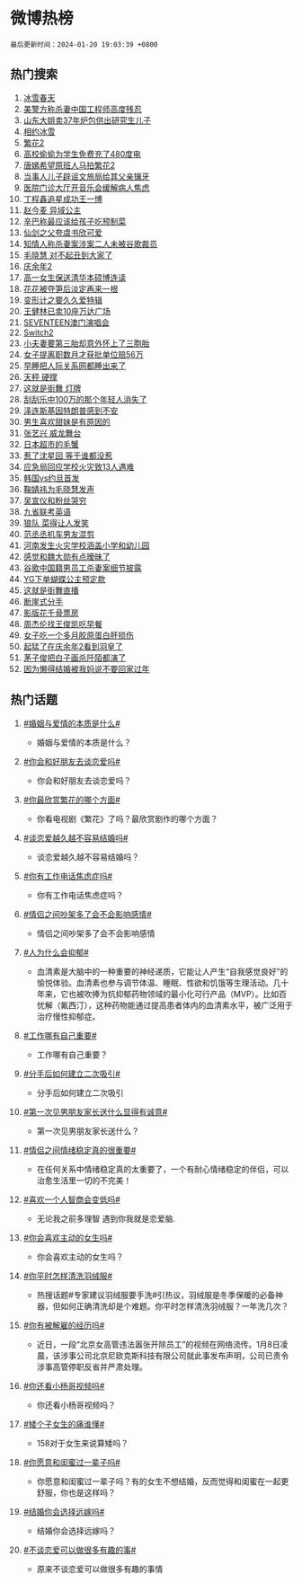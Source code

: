 # 微博热榜

`最后更新时间：2024-01-20 19:03:39 +0800`

## 热门搜索

1. [冰雪春天](https://m.weibo.cn/search?containerid=100103type%3D1%26t%3D10%26q%3D%23%E5%86%B0%E9%9B%AA%E6%98%A5%E5%A4%A9%23&stream_entry_id=51&isnewpage=1&extparam=seat%3D1%26pos%3D0%26dgr%3D0%26stream_entry_id%3D51%26q%3D%2523%25E5%2586%25B0%25E9%259B%25AA%25E6%2598%25A5%25E5%25A4%25A9%2523%26filter_type%3Drealtimehot%26cate%3D10103%26c_type%3D51%26display_time%3D1705748618%26pre_seqid%3D170574861807391565298)
1. [美警方称杀妻中国工程师高度残忍](https://m.weibo.cn/search?containerid=100103type%3D1%26t%3D10%26q%3D%23%E7%BE%8E%E8%AD%A6%E6%96%B9%E7%A7%B0%E6%9D%80%E5%A6%BB%E4%B8%AD%E5%9B%BD%E5%B7%A5%E7%A8%8B%E5%B8%88%E9%AB%98%E5%BA%A6%E6%AE%8B%E5%BF%8D%23&stream_entry_id=31&isnewpage=1&extparam=seat%3D1%26cate%3D5001%26realpos%3D1%26lcate%3D5001%26filter_type%3Drealtimehot%26band_rank%3D1%26q%3D%2523%25E7%25BE%258E%25E8%25AD%25A6%25E6%2596%25B9%25E7%25A7%25B0%25E6%259D%2580%25E5%25A6%25BB%25E4%25B8%25AD%25E5%259B%25BD%25E5%25B7%25A5%25E7%25A8%258B%25E5%25B8%2588%25E9%25AB%2598%25E5%25BA%25A6%25E6%25AE%258B%25E5%25BF%258D%2523%26flag%3D1%26dgr%3D0%26stream_entry_id%3D31%26c_type%3D31%26pos%3D0%26display_time%3D1705748618%26pre_seqid%3D170574861807391565298)
1. [山东大姐卖37年炉包供出研究生儿子](https://m.weibo.cn/search?containerid=100103type%3D1%26t%3D10%26q%3D%23%E5%B1%B1%E4%B8%9C%E5%A4%A7%E5%A7%90%E5%8D%9637%E5%B9%B4%E7%82%89%E5%8C%85%E4%BE%9B%E5%87%BA%E7%A0%94%E7%A9%B6%E7%94%9F%E5%84%BF%E5%AD%90%23&stream_entry_id=31&isnewpage=1&extparam=seat%3D1%26cate%3D5001%26realpos%3D2%26lcate%3D5001%26filter_type%3Drealtimehot%26band_rank%3D2%26q%3D%2523%25E5%25B1%25B1%25E4%25B8%259C%25E5%25A4%25A7%25E5%25A7%2590%25E5%258D%259637%25E5%25B9%25B4%25E7%2582%2589%25E5%258C%2585%25E4%25BE%259B%25E5%2587%25BA%25E7%25A0%2594%25E7%25A9%25B6%25E7%2594%259F%25E5%2584%25BF%25E5%25AD%2590%2523%26flag%3D32768%26dgr%3D0%26stream_entry_id%3D31%26c_type%3D31%26pos%3D1%26display_time%3D1705748618%26pre_seqid%3D170574861807391565298)
1. [相约冰雪](https://m.weibo.cn/search?containerid=100103type%3D1%26t%3D10%26q%3D%23%E7%9B%B8%E7%BA%A6%E5%86%B0%E9%9B%AA%23&stream_entry_id=31&isnewpage=1&extparam=seat%3D1%26cate%3D5001%26realpos%3D3%26lcate%3D5001%26filter_type%3Drealtimehot%26band_rank%3D3%26q%3D%2523%25E7%259B%25B8%25E7%25BA%25A6%25E5%2586%25B0%25E9%259B%25AA%2523%26flag%3D0%26dgr%3D0%26stream_entry_id%3D31%26c_type%3D31%26pos%3D2%26display_time%3D1705748618%26pre_seqid%3D170574861807391565298)
1. [繁花2](https://m.weibo.cn/search?containerid=100103type%3D1%26t%3D10%26q%3D%E7%B9%81%E8%8A%B12&stream_entry_id=31&isnewpage=1&extparam=seat%3D1%26cate%3D5001%26realpos%3D4%26lcate%3D5001%26filter_type%3Drealtimehot%26band_rank%3D4%26q%3D%25E7%25B9%2581%25E8%258A%25B12%26flag%3D1%26dgr%3D0%26stream_entry_id%3D31%26c_type%3D31%26pos%3D3%26display_time%3D1705748618%26pre_seqid%3D170574861807391565298)
1. [高校偷偷为学生免费充了480度电](https://m.weibo.cn/search?containerid=100103type%3D1%26t%3D10%26q%3D%23%E9%AB%98%E6%A0%A1%E5%81%B7%E5%81%B7%E4%B8%BA%E5%AD%A6%E7%94%9F%E5%85%8D%E8%B4%B9%E5%85%85%E4%BA%86480%E5%BA%A6%E7%94%B5%23&stream_entry_id=31&isnewpage=1&extparam=seat%3D1%26cate%3D5001%26realpos%3D5%26lcate%3D5001%26filter_type%3Drealtimehot%26band_rank%3D5%26q%3D%2523%25E9%25AB%2598%25E6%25A0%25A1%25E5%2581%25B7%25E5%2581%25B7%25E4%25B8%25BA%25E5%25AD%25A6%25E7%2594%259F%25E5%2585%258D%25E8%25B4%25B9%25E5%2585%2585%25E4%25BA%2586480%25E5%25BA%25A6%25E7%2594%25B5%2523%26flag%3D32768%26dgr%3D0%26stream_entry_id%3D31%26c_type%3D31%26pos%3D4%26display_time%3D1705748618%26pre_seqid%3D170574861807391565298)
1. [唐嫣希望原班人马拍繁花2](https://m.weibo.cn/search?containerid=100103type%3D1%26t%3D10%26q%3D%23%E5%94%90%E5%AB%A3%E5%B8%8C%E6%9C%9B%E5%8E%9F%E7%8F%AD%E4%BA%BA%E9%A9%AC%E6%8B%8D%E7%B9%81%E8%8A%B12%23&stream_entry_id=31&isnewpage=1&extparam=seat%3D1%26cate%3D5001%26realpos%3D6%26lcate%3D5001%26filter_type%3Drealtimehot%26band_rank%3D6%26q%3D%2523%25E5%2594%2590%25E5%25AB%25A3%25E5%25B8%258C%25E6%259C%259B%25E5%258E%259F%25E7%258F%25AD%25E4%25BA%25BA%25E9%25A9%25AC%25E6%258B%258D%25E7%25B9%2581%25E8%258A%25B12%2523%26flag%3D2%26dgr%3D0%26stream_entry_id%3D31%26c_type%3D31%26pos%3D5%26display_time%3D1705748618%26pre_seqid%3D170574861807391565298)
1. [当事人儿子辟谣文旅局给其父亲镶牙](https://m.weibo.cn/search?containerid=100103type%3D1%26t%3D10%26q%3D%23%E5%BD%93%E4%BA%8B%E4%BA%BA%E5%84%BF%E5%AD%90%E8%BE%9F%E8%B0%A3%E6%96%87%E6%97%85%E5%B1%80%E7%BB%99%E5%85%B6%E7%88%B6%E4%BA%B2%E9%95%B6%E7%89%99%23&stream_entry_id=31&isnewpage=1&extparam=seat%3D1%26cate%3D5001%26band_rank%3D7%26lcate%3D5001%26filter_type%3Drealtimehot%26is_ad_pos%3D1%26adid%3D219447%26q%3D%2523%25E5%25BD%2593%25E4%25BA%258B%25E4%25BA%25BA%25E5%2584%25BF%25E5%25AD%2590%25E8%25BE%259F%25E8%25B0%25A3%25E6%2596%2587%25E6%2597%2585%25E5%25B1%2580%25E7%25BB%2599%25E5%2585%25B6%25E7%2588%25B6%25E4%25BA%25B2%25E9%2595%25B6%25E7%2589%2599%2523%26dgr%3D0%26stream_entry_id%3D31%26c_type%3D31%26pos%3D6%26display_time%3D1705748618%26pre_seqid%3D170574861807391565298)
1. [医院门诊大厅开音乐会缓解病人焦虑](https://m.weibo.cn/search?containerid=100103type%3D1%26t%3D10%26q%3D%23%E5%8C%BB%E9%99%A2%E9%97%A8%E8%AF%8A%E5%A4%A7%E5%8E%85%E5%BC%80%E9%9F%B3%E4%B9%90%E4%BC%9A%E7%BC%93%E8%A7%A3%E7%97%85%E4%BA%BA%E7%84%A6%E8%99%91%23&stream_entry_id=31&isnewpage=1&extparam=seat%3D1%26cate%3D5001%26realpos%3D7%26lcate%3D5001%26filter_type%3Drealtimehot%26band_rank%3D7%26q%3D%2523%25E5%258C%25BB%25E9%2599%25A2%25E9%2597%25A8%25E8%25AF%258A%25E5%25A4%25A7%25E5%258E%2585%25E5%25BC%2580%25E9%259F%25B3%25E4%25B9%2590%25E4%25BC%259A%25E7%25BC%2593%25E8%25A7%25A3%25E7%2597%2585%25E4%25BA%25BA%25E7%2584%25A6%25E8%2599%2591%2523%26flag%3D32768%26dgr%3D0%26stream_entry_id%3D31%26c_type%3D31%26pos%3D7%26display_time%3D1705748618%26pre_seqid%3D170574861807391565298)
1. [丁程鑫追星成功王一博](https://m.weibo.cn/search?containerid=100103type%3D1%26t%3D10%26q%3D%23%E4%B8%81%E7%A8%8B%E9%91%AB%E8%BF%BD%E6%98%9F%E6%88%90%E5%8A%9F%E7%8E%8B%E4%B8%80%E5%8D%9A%23&stream_entry_id=31&isnewpage=1&extparam=seat%3D1%26cate%3D5001%26realpos%3D8%26lcate%3D5001%26filter_type%3Drealtimehot%26band_rank%3D8%26q%3D%2523%25E4%25B8%2581%25E7%25A8%258B%25E9%2591%25AB%25E8%25BF%25BD%25E6%2598%259F%25E6%2588%2590%25E5%258A%259F%25E7%258E%258B%25E4%25B8%2580%25E5%258D%259A%2523%26flag%3D1%26dgr%3D0%26stream_entry_id%3D31%26c_type%3D31%26pos%3D8%26display_time%3D1705748618%26pre_seqid%3D170574861807391565298)
1. [赵今麦 异域公主](https://m.weibo.cn/search?containerid=100103type%3D1%26t%3D10%26q%3D%E8%B5%B5%E4%BB%8A%E9%BA%A6+%E5%BC%82%E5%9F%9F%E5%85%AC%E4%B8%BB&stream_entry_id=31&isnewpage=1&extparam=seat%3D1%26cate%3D5001%26realpos%3D9%26lcate%3D5001%26filter_type%3Drealtimehot%26band_rank%3D9%26q%3D%25E8%25B5%25B5%25E4%25BB%258A%25E9%25BA%25A6%2520%25E5%25BC%2582%25E5%259F%259F%25E5%2585%25AC%25E4%25B8%25BB%26flag%3D1%26dgr%3D0%26stream_entry_id%3D31%26c_type%3D31%26pos%3D9%26display_time%3D1705748618%26pre_seqid%3D170574861807391565298)
1. [辛巴称最应该给孩子吃预制菜](https://m.weibo.cn/search?containerid=100103type%3D1%26t%3D10%26q%3D%23%E8%BE%9B%E5%B7%B4%E7%A7%B0%E6%9C%80%E5%BA%94%E8%AF%A5%E7%BB%99%E5%AD%A9%E5%AD%90%E5%90%83%E9%A2%84%E5%88%B6%E8%8F%9C%23&stream_entry_id=31&isnewpage=1&extparam=seat%3D1%26cate%3D5001%26realpos%3D10%26lcate%3D5001%26filter_type%3Drealtimehot%26band_rank%3D10%26q%3D%2523%25E8%25BE%259B%25E5%25B7%25B4%25E7%25A7%25B0%25E6%259C%2580%25E5%25BA%2594%25E8%25AF%25A5%25E7%25BB%2599%25E5%25AD%25A9%25E5%25AD%2590%25E5%2590%2583%25E9%25A2%2584%25E5%2588%25B6%25E8%258F%259C%2523%26flag%3D2%26dgr%3D0%26stream_entry_id%3D31%26c_type%3D31%26pos%3D10%26display_time%3D1705748618%26pre_seqid%3D170574861807391565298)
1. [仙剑之父夸虞书欣可爱](https://m.weibo.cn/search?containerid=100103type%3D1%26t%3D10%26q%3D%23%E4%BB%99%E5%89%91%E4%B9%8B%E7%88%B6%E5%A4%B8%E8%99%9E%E4%B9%A6%E6%AC%A3%E5%8F%AF%E7%88%B1%23&stream_entry_id=31&isnewpage=1&extparam=seat%3D1%26cate%3D5001%26realpos%3D11%26lcate%3D5001%26filter_type%3Drealtimehot%26band_rank%3D11%26q%3D%2523%25E4%25BB%2599%25E5%2589%2591%25E4%25B9%258B%25E7%2588%25B6%25E5%25A4%25B8%25E8%2599%259E%25E4%25B9%25A6%25E6%25AC%25A3%25E5%258F%25AF%25E7%2588%25B1%2523%26flag%3D1%26dgr%3D0%26stream_entry_id%3D31%26c_type%3D31%26pos%3D11%26display_time%3D1705748618%26pre_seqid%3D170574861807391565298)
1. [知情人称杀妻案涉案二人未被谷歌裁员](https://m.weibo.cn/search?containerid=100103type%3D1%26t%3D10%26q%3D%23%E7%9F%A5%E6%83%85%E4%BA%BA%E7%A7%B0%E6%9D%80%E5%A6%BB%E6%A1%88%E6%B6%89%E6%A1%88%E4%BA%8C%E4%BA%BA%E6%9C%AA%E8%A2%AB%E8%B0%B7%E6%AD%8C%E8%A3%81%E5%91%98%23&stream_entry_id=31&isnewpage=1&extparam=seat%3D1%26cate%3D5001%26realpos%3D12%26lcate%3D5001%26filter_type%3Drealtimehot%26band_rank%3D12%26q%3D%2523%25E7%259F%25A5%25E6%2583%2585%25E4%25BA%25BA%25E7%25A7%25B0%25E6%259D%2580%25E5%25A6%25BB%25E6%25A1%2588%25E6%25B6%2589%25E6%25A1%2588%25E4%25BA%258C%25E4%25BA%25BA%25E6%259C%25AA%25E8%25A2%25AB%25E8%25B0%25B7%25E6%25AD%258C%25E8%25A3%2581%25E5%2591%2598%2523%26flag%3D0%26dgr%3D0%26stream_entry_id%3D31%26c_type%3D31%26pos%3D12%26display_time%3D1705748618%26pre_seqid%3D170574861807391565298)
1. [毛晓慧 对不起丑到大家了](https://m.weibo.cn/search?containerid=100103type%3D1%26t%3D10%26q%3D%E6%AF%9B%E6%99%93%E6%85%A7+%E5%AF%B9%E4%B8%8D%E8%B5%B7%E4%B8%91%E5%88%B0%E5%A4%A7%E5%AE%B6%E4%BA%86&stream_entry_id=31&isnewpage=1&extparam=seat%3D1%26cate%3D5001%26realpos%3D13%26lcate%3D5001%26filter_type%3Drealtimehot%26band_rank%3D13%26q%3D%25E6%25AF%259B%25E6%2599%2593%25E6%2585%25A7%2520%25E5%25AF%25B9%25E4%25B8%258D%25E8%25B5%25B7%25E4%25B8%2591%25E5%2588%25B0%25E5%25A4%25A7%25E5%25AE%25B6%25E4%25BA%2586%26flag%3D2%26dgr%3D0%26stream_entry_id%3D31%26c_type%3D31%26pos%3D13%26display_time%3D1705748618%26pre_seqid%3D170574861807391565298)
1. [庆余年2](https://m.weibo.cn/search?containerid=100103type%3D1%26t%3D10%26q%3D%E5%BA%86%E4%BD%99%E5%B9%B42&stream_entry_id=31&isnewpage=1&extparam=seat%3D1%26cate%3D5001%26realpos%3D14%26lcate%3D5001%26filter_type%3Drealtimehot%26band_rank%3D14%26q%3D%25E5%25BA%2586%25E4%25BD%2599%25E5%25B9%25B42%26flag%3D2%26dgr%3D0%26stream_entry_id%3D31%26c_type%3D31%26pos%3D14%26display_time%3D1705748618%26pre_seqid%3D170574861807391565298)
1. [高一女生保送清华本硕博连读](https://m.weibo.cn/search?containerid=100103type%3D1%26t%3D10%26q%3D%23%E9%AB%98%E4%B8%80%E5%A5%B3%E7%94%9F%E4%BF%9D%E9%80%81%E6%B8%85%E5%8D%8E%E6%9C%AC%E7%A1%95%E5%8D%9A%E8%BF%9E%E8%AF%BB%23&stream_entry_id=31&isnewpage=1&extparam=seat%3D1%26cate%3D5001%26realpos%3D15%26lcate%3D5001%26filter_type%3Drealtimehot%26band_rank%3D15%26q%3D%2523%25E9%25AB%2598%25E4%25B8%2580%25E5%25A5%25B3%25E7%2594%259F%25E4%25BF%259D%25E9%2580%2581%25E6%25B8%2585%25E5%258D%258E%25E6%259C%25AC%25E7%25A1%2595%25E5%258D%259A%25E8%25BF%259E%25E8%25AF%25BB%2523%26flag%3D0%26dgr%3D0%26stream_entry_id%3D31%26c_type%3D31%26pos%3D15%26display_time%3D1705748618%26pre_seqid%3D170574861807391565298)
1. [花花被夺笋后淡定再来一根](https://m.weibo.cn/search?containerid=100103type%3D1%26t%3D10%26q%3D%23%E8%8A%B1%E8%8A%B1%E8%A2%AB%E5%A4%BA%E7%AC%8B%E5%90%8E%E6%B7%A1%E5%AE%9A%E5%86%8D%E6%9D%A5%E4%B8%80%E6%A0%B9%23&stream_entry_id=31&isnewpage=1&extparam=seat%3D1%26cate%3D5001%26realpos%3D16%26lcate%3D5001%26filter_type%3Drealtimehot%26band_rank%3D16%26q%3D%2523%25E8%258A%25B1%25E8%258A%25B1%25E8%25A2%25AB%25E5%25A4%25BA%25E7%25AC%258B%25E5%2590%258E%25E6%25B7%25A1%25E5%25AE%259A%25E5%2586%258D%25E6%259D%25A5%25E4%25B8%2580%25E6%25A0%25B9%2523%26flag%3D1%26dgr%3D0%26stream_entry_id%3D31%26c_type%3D31%26pos%3D16%26display_time%3D1705748618%26pre_seqid%3D170574861807391565298)
1. [变形计之要久久爱特辑](https://m.weibo.cn/search?containerid=100103type%3D1%26t%3D10%26q%3D%E5%8F%98%E5%BD%A2%E8%AE%A1%E4%B9%8B%E8%A6%81%E4%B9%85%E4%B9%85%E7%88%B1%E7%89%B9%E8%BE%91&stream_entry_id=31&isnewpage=1&extparam=seat%3D1%26cate%3D5001%26realpos%3D17%26lcate%3D5001%26filter_type%3Drealtimehot%26band_rank%3D17%26q%3D%25E5%258F%2598%25E5%25BD%25A2%25E8%25AE%25A1%25E4%25B9%258B%25E8%25A6%2581%25E4%25B9%2585%25E4%25B9%2585%25E7%2588%25B1%25E7%2589%25B9%25E8%25BE%2591%26flag%3D1%26dgr%3D0%26stream_entry_id%3D31%26c_type%3D31%26pos%3D17%26display_time%3D1705748618%26pre_seqid%3D170574861807391565298)
1. [王健林已卖10座万达广场](https://m.weibo.cn/search?containerid=100103type%3D1%26t%3D10%26q%3D%23%E7%8E%8B%E5%81%A5%E6%9E%97%E5%B7%B2%E5%8D%9610%E5%BA%A7%E4%B8%87%E8%BE%BE%E5%B9%BF%E5%9C%BA%23&stream_entry_id=31&isnewpage=1&extparam=seat%3D1%26cate%3D5001%26realpos%3D18%26lcate%3D5001%26filter_type%3Drealtimehot%26band_rank%3D18%26q%3D%2523%25E7%258E%258B%25E5%2581%25A5%25E6%259E%2597%25E5%25B7%25B2%25E5%258D%259610%25E5%25BA%25A7%25E4%25B8%2587%25E8%25BE%25BE%25E5%25B9%25BF%25E5%259C%25BA%2523%26flag%3D2%26dgr%3D0%26stream_entry_id%3D31%26c_type%3D31%26pos%3D18%26display_time%3D1705748618%26pre_seqid%3D170574861807391565298)
1. [SEVENTEEN澳门演唱会](https://m.weibo.cn/search?containerid=100103type%3D1%26t%3D10%26q%3D%23SEVENTEEN%E6%BE%B3%E9%97%A8%E6%BC%94%E5%94%B1%E4%BC%9A%23&stream_entry_id=31&isnewpage=1&extparam=seat%3D1%26cate%3D5001%26realpos%3D19%26lcate%3D5001%26filter_type%3Drealtimehot%26band_rank%3D19%26q%3D%2523SEVENTEEN%25E6%25BE%25B3%25E9%2597%25A8%25E6%25BC%2594%25E5%2594%25B1%25E4%25BC%259A%2523%26flag%3D1%26dgr%3D0%26stream_entry_id%3D31%26c_type%3D31%26pos%3D19%26display_time%3D1705748618%26pre_seqid%3D170574861807391565298)
1. [Switch2](https://m.weibo.cn/search?containerid=100103type%3D1%26t%3D10%26q%3DSwitch2&stream_entry_id=31&isnewpage=1&extparam=seat%3D1%26cate%3D5001%26realpos%3D20%26lcate%3D5001%26filter_type%3Drealtimehot%26band_rank%3D20%26q%3DSwitch2%26flag%3D0%26dgr%3D0%26stream_entry_id%3D31%26c_type%3D31%26pos%3D20%26display_time%3D1705748618%26pre_seqid%3D170574861807391565298)
1. [小夫妻要第三胎却意外怀上了三胞胎](https://m.weibo.cn/search?containerid=100103type%3D1%26t%3D10%26q%3D%23%E5%B0%8F%E5%A4%AB%E5%A6%BB%E8%A6%81%E7%AC%AC%E4%B8%89%E8%83%8E%E5%8D%B4%E6%84%8F%E5%A4%96%E6%80%80%E4%B8%8A%E4%BA%86%E4%B8%89%E8%83%9E%E8%83%8E%23&stream_entry_id=31&isnewpage=1&extparam=seat%3D1%26cate%3D5001%26realpos%3D21%26lcate%3D5001%26filter_type%3Drealtimehot%26band_rank%3D21%26q%3D%2523%25E5%25B0%258F%25E5%25A4%25AB%25E5%25A6%25BB%25E8%25A6%2581%25E7%25AC%25AC%25E4%25B8%2589%25E8%2583%258E%25E5%258D%25B4%25E6%2584%258F%25E5%25A4%2596%25E6%2580%2580%25E4%25B8%258A%25E4%25BA%2586%25E4%25B8%2589%25E8%2583%259E%25E8%2583%258E%2523%26flag%3D0%26dgr%3D0%26stream_entry_id%3D31%26c_type%3D31%26pos%3D21%26display_time%3D1705748618%26pre_seqid%3D170574861807391565298)
1. [女子提离职数月才获批单位赔56万](https://m.weibo.cn/search?containerid=100103type%3D1%26t%3D10%26q%3D%23%E5%A5%B3%E5%AD%90%E6%8F%90%E7%A6%BB%E8%81%8C%E6%95%B0%E6%9C%88%E6%89%8D%E8%8E%B7%E6%89%B9%E5%8D%95%E4%BD%8D%E8%B5%9456%E4%B8%87%23&stream_entry_id=31&isnewpage=1&extparam=seat%3D1%26cate%3D5001%26realpos%3D22%26lcate%3D5001%26filter_type%3Drealtimehot%26band_rank%3D22%26q%3D%2523%25E5%25A5%25B3%25E5%25AD%2590%25E6%258F%2590%25E7%25A6%25BB%25E8%2581%258C%25E6%2595%25B0%25E6%259C%2588%25E6%2589%258D%25E8%258E%25B7%25E6%2589%25B9%25E5%258D%2595%25E4%25BD%258D%25E8%25B5%259456%25E4%25B8%2587%2523%26flag%3D1%26dgr%3D0%26stream_entry_id%3D31%26c_type%3D31%26pos%3D22%26display_time%3D1705748618%26pre_seqid%3D170574861807391565298)
1. [早睡把人际关系网都睡出来了](https://m.weibo.cn/search?containerid=100103type%3D1%26t%3D10%26q%3D%23%E6%97%A9%E7%9D%A1%E6%8A%8A%E4%BA%BA%E9%99%85%E5%85%B3%E7%B3%BB%E7%BD%91%E9%83%BD%E7%9D%A1%E5%87%BA%E6%9D%A5%E4%BA%86%23&stream_entry_id=31&isnewpage=1&extparam=seat%3D1%26cate%3D5001%26realpos%3D23%26lcate%3D5001%26filter_type%3Drealtimehot%26band_rank%3D23%26q%3D%2523%25E6%2597%25A9%25E7%259D%25A1%25E6%258A%258A%25E4%25BA%25BA%25E9%2599%2585%25E5%2585%25B3%25E7%25B3%25BB%25E7%25BD%2591%25E9%2583%25BD%25E7%259D%25A1%25E5%2587%25BA%25E6%259D%25A5%25E4%25BA%2586%2523%26flag%3D0%26dgr%3D0%26stream_entry_id%3D31%26c_type%3D31%26pos%3D23%26display_time%3D1705748618%26pre_seqid%3D170574861807391565298)
1. [天秤 硬撑](https://m.weibo.cn/search?containerid=100103type%3D1%26t%3D10%26q%3D%E5%A4%A9%E7%A7%A4+%E7%A1%AC%E6%92%91&stream_entry_id=31&isnewpage=1&extparam=seat%3D1%26cate%3D5001%26realpos%3D24%26lcate%3D5001%26filter_type%3Drealtimehot%26band_rank%3D24%26q%3D%25E5%25A4%25A9%25E7%25A7%25A4%2520%25E7%25A1%25AC%25E6%2592%2591%26flag%3D0%26dgr%3D0%26stream_entry_id%3D31%26c_type%3D31%26pos%3D24%26display_time%3D1705748618%26pre_seqid%3D170574861807391565298)
1. [这就是街舞 灯牌](https://m.weibo.cn/search?containerid=100103type%3D1%26t%3D10%26q%3D%E8%BF%99%E5%B0%B1%E6%98%AF%E8%A1%97%E8%88%9E+%E7%81%AF%E7%89%8C&stream_entry_id=31&isnewpage=1&extparam=seat%3D1%26cate%3D5001%26realpos%3D25%26lcate%3D5001%26filter_type%3Drealtimehot%26band_rank%3D25%26q%3D%25E8%25BF%2599%25E5%25B0%25B1%25E6%2598%25AF%25E8%25A1%2597%25E8%2588%259E%2520%25E7%2581%25AF%25E7%2589%258C%26flag%3D1%26dgr%3D0%26stream_entry_id%3D31%26c_type%3D31%26pos%3D25%26display_time%3D1705748618%26pre_seqid%3D170574861807391565298)
1. [刮刮乐中100万的那个年轻人消失了](https://m.weibo.cn/search?containerid=100103type%3D1%26t%3D10%26q%3D%23%E5%88%AE%E5%88%AE%E4%B9%90%E4%B8%AD100%E4%B8%87%E7%9A%84%E9%82%A3%E4%B8%AA%E5%B9%B4%E8%BD%BB%E4%BA%BA%E6%B6%88%E5%A4%B1%E4%BA%86%23&stream_entry_id=31&isnewpage=1&extparam=seat%3D1%26cate%3D5001%26realpos%3D26%26lcate%3D5001%26filter_type%3Drealtimehot%26band_rank%3D26%26q%3D%2523%25E5%2588%25AE%25E5%2588%25AE%25E4%25B9%2590%25E4%25B8%25AD100%25E4%25B8%2587%25E7%259A%2584%25E9%2582%25A3%25E4%25B8%25AA%25E5%25B9%25B4%25E8%25BD%25BB%25E4%25BA%25BA%25E6%25B6%2588%25E5%25A4%25B1%25E4%25BA%2586%2523%26flag%3D0%26dgr%3D0%26stream_entry_id%3D31%26c_type%3D31%26pos%3D26%26display_time%3D1705748618%26pre_seqid%3D170574861807391565298)
1. [泽连斯基因特朗普感到不安](https://m.weibo.cn/search?containerid=100103type%3D1%26t%3D10%26q%3D%23%E6%B3%BD%E8%BF%9E%E6%96%AF%E5%9F%BA%E5%9B%A0%E7%89%B9%E6%9C%97%E6%99%AE%E6%84%9F%E5%88%B0%E4%B8%8D%E5%AE%89%23&stream_entry_id=31&isnewpage=1&extparam=seat%3D1%26cate%3D5001%26realpos%3D27%26lcate%3D5001%26filter_type%3Drealtimehot%26band_rank%3D27%26q%3D%2523%25E6%25B3%25BD%25E8%25BF%259E%25E6%2596%25AF%25E5%259F%25BA%25E5%259B%25A0%25E7%2589%25B9%25E6%259C%2597%25E6%2599%25AE%25E6%2584%259F%25E5%2588%25B0%25E4%25B8%258D%25E5%25AE%2589%2523%26flag%3D1%26dgr%3D0%26stream_entry_id%3D31%26c_type%3D31%26pos%3D27%26display_time%3D1705748618%26pre_seqid%3D170574861807391565298)
1. [男生喜欢甜妹是有原因的](https://m.weibo.cn/search?containerid=100103type%3D1%26t%3D10%26q%3D%23%E7%94%B7%E7%94%9F%E5%96%9C%E6%AC%A2%E7%94%9C%E5%A6%B9%E6%98%AF%E6%9C%89%E5%8E%9F%E5%9B%A0%E7%9A%84%23&stream_entry_id=31&isnewpage=1&extparam=seat%3D1%26cate%3D5001%26realpos%3D28%26lcate%3D5001%26filter_type%3Drealtimehot%26band_rank%3D28%26q%3D%2523%25E7%2594%25B7%25E7%2594%259F%25E5%2596%259C%25E6%25AC%25A2%25E7%2594%259C%25E5%25A6%25B9%25E6%2598%25AF%25E6%259C%2589%25E5%258E%259F%25E5%259B%25A0%25E7%259A%2584%2523%26flag%3D0%26dgr%3D0%26stream_entry_id%3D31%26c_type%3D31%26pos%3D28%26display_time%3D1705748618%26pre_seqid%3D170574861807391565298)
1. [张艺兴 威龙舞台](https://m.weibo.cn/search?containerid=100103type%3D1%26t%3D10%26q%3D%E5%BC%A0%E8%89%BA%E5%85%B4+%E5%A8%81%E9%BE%99%E8%88%9E%E5%8F%B0&stream_entry_id=31&isnewpage=1&extparam=seat%3D1%26cate%3D5001%26realpos%3D29%26lcate%3D5001%26filter_type%3Drealtimehot%26band_rank%3D29%26q%3D%25E5%25BC%25A0%25E8%2589%25BA%25E5%2585%25B4%2520%25E5%25A8%2581%25E9%25BE%2599%25E8%2588%259E%25E5%258F%25B0%26flag%3D1%26dgr%3D0%26stream_entry_id%3D31%26c_type%3D31%26pos%3D29%26display_time%3D1705748618%26pre_seqid%3D170574861807391565298)
1. [日本超市的毛蟹](https://m.weibo.cn/search?containerid=100103type%3D1%26t%3D10%26q%3D%E6%97%A5%E6%9C%AC%E8%B6%85%E5%B8%82%E7%9A%84%E6%AF%9B%E8%9F%B9&stream_entry_id=31&isnewpage=1&extparam=seat%3D1%26cate%3D5001%26realpos%3D30%26lcate%3D5001%26filter_type%3Drealtimehot%26band_rank%3D30%26q%3D%25E6%2597%25A5%25E6%259C%25AC%25E8%25B6%2585%25E5%25B8%2582%25E7%259A%2584%25E6%25AF%259B%25E8%259F%25B9%26flag%3D1%26dgr%3D0%26stream_entry_id%3D31%26c_type%3D31%26pos%3D30%26display_time%3D1705748618%26pre_seqid%3D170574861807391565298)
1. [惹了沈星回 等于谁都没惹](https://m.weibo.cn/search?containerid=100103type%3D1%26t%3D10%26q%3D%E6%83%B9%E4%BA%86%E6%B2%88%E6%98%9F%E5%9B%9E+%E7%AD%89%E4%BA%8E%E8%B0%81%E9%83%BD%E6%B2%A1%E6%83%B9&stream_entry_id=31&isnewpage=1&extparam=seat%3D1%26cate%3D5001%26realpos%3D31%26lcate%3D5001%26filter_type%3Drealtimehot%26band_rank%3D31%26q%3D%25E6%2583%25B9%25E4%25BA%2586%25E6%25B2%2588%25E6%2598%259F%25E5%259B%259E%2520%25E7%25AD%2589%25E4%25BA%258E%25E8%25B0%2581%25E9%2583%25BD%25E6%25B2%25A1%25E6%2583%25B9%26flag%3D0%26dgr%3D0%26stream_entry_id%3D31%26c_type%3D31%26pos%3D31%26display_time%3D1705748618%26pre_seqid%3D170574861807391565298)
1. [应急局回应学校火灾致13人遇难](https://m.weibo.cn/search?containerid=100103type%3D1%26t%3D10%26q%3D%23%E5%BA%94%E6%80%A5%E5%B1%80%E5%9B%9E%E5%BA%94%E5%AD%A6%E6%A0%A1%E7%81%AB%E7%81%BE%E8%87%B413%E4%BA%BA%E9%81%87%E9%9A%BE%23&stream_entry_id=31&isnewpage=1&extparam=seat%3D1%26cate%3D5001%26realpos%3D32%26lcate%3D5001%26filter_type%3Drealtimehot%26band_rank%3D32%26q%3D%2523%25E5%25BA%2594%25E6%2580%25A5%25E5%25B1%2580%25E5%259B%259E%25E5%25BA%2594%25E5%25AD%25A6%25E6%25A0%25A1%25E7%2581%25AB%25E7%2581%25BE%25E8%2587%25B413%25E4%25BA%25BA%25E9%2581%2587%25E9%259A%25BE%2523%26flag%3D1%26dgr%3D0%26stream_entry_id%3D31%26c_type%3D31%26pos%3D32%26display_time%3D1705748618%26pre_seqid%3D170574861807391565298)
1. [韩国vs约旦首发](https://m.weibo.cn/search?containerid=100103type%3D1%26t%3D10%26q%3D%E9%9F%A9%E5%9B%BDvs%E7%BA%A6%E6%97%A6%E9%A6%96%E5%8F%91&stream_entry_id=31&isnewpage=1&extparam=seat%3D1%26cate%3D5001%26realpos%3D33%26lcate%3D5001%26filter_type%3Drealtimehot%26band_rank%3D33%26q%3D%25E9%259F%25A9%25E5%259B%25BDvs%25E7%25BA%25A6%25E6%2597%25A6%25E9%25A6%2596%25E5%258F%2591%26flag%3D1%26dgr%3D0%26stream_entry_id%3D31%26c_type%3D31%26pos%3D33%26display_time%3D1705748618%26pre_seqid%3D170574861807391565298)
1. [鞠婧祎为毛晓慧发声](https://m.weibo.cn/search?containerid=100103type%3D1%26t%3D10%26q%3D%23%E9%9E%A0%E5%A9%A7%E7%A5%8E%E4%B8%BA%E6%AF%9B%E6%99%93%E6%85%A7%E5%8F%91%E5%A3%B0%23&stream_entry_id=31&isnewpage=1&extparam=seat%3D1%26cate%3D5001%26realpos%3D34%26lcate%3D5001%26filter_type%3Drealtimehot%26band_rank%3D34%26q%3D%2523%25E9%259E%25A0%25E5%25A9%25A7%25E7%25A5%258E%25E4%25B8%25BA%25E6%25AF%259B%25E6%2599%2593%25E6%2585%25A7%25E5%258F%2591%25E5%25A3%25B0%2523%26flag%3D0%26dgr%3D0%26stream_entry_id%3D31%26c_type%3D31%26pos%3D34%26display_time%3D1705748618%26pre_seqid%3D170574861807391565298)
1. [吴宣仪和粉丝哭穷](https://m.weibo.cn/search?containerid=100103type%3D1%26t%3D10%26q%3D%23%E5%90%B4%E5%AE%A3%E4%BB%AA%E5%92%8C%E7%B2%89%E4%B8%9D%E5%93%AD%E7%A9%B7%23&stream_entry_id=31&isnewpage=1&extparam=seat%3D1%26cate%3D5001%26realpos%3D35%26lcate%3D5001%26filter_type%3Drealtimehot%26band_rank%3D35%26q%3D%2523%25E5%2590%25B4%25E5%25AE%25A3%25E4%25BB%25AA%25E5%2592%258C%25E7%25B2%2589%25E4%25B8%259D%25E5%2593%25AD%25E7%25A9%25B7%2523%26flag%3D0%26dgr%3D0%26stream_entry_id%3D31%26c_type%3D31%26pos%3D35%26display_time%3D1705748618%26pre_seqid%3D170574861807391565298)
1. [九省联考英语](https://m.weibo.cn/search?containerid=100103type%3D1%26t%3D10%26q%3D%23%E4%B9%9D%E7%9C%81%E8%81%94%E8%80%83%E8%8B%B1%E8%AF%AD%23&stream_entry_id=31&isnewpage=1&extparam=seat%3D1%26cate%3D5001%26realpos%3D36%26lcate%3D5001%26filter_type%3Drealtimehot%26band_rank%3D36%26q%3D%2523%25E4%25B9%259D%25E7%259C%2581%25E8%2581%2594%25E8%2580%2583%25E8%258B%25B1%25E8%25AF%25AD%2523%26flag%3D1%26dgr%3D0%26stream_entry_id%3D31%26c_type%3D31%26pos%3D36%26display_time%3D1705748618%26pre_seqid%3D170574861807391565298)
1. [狼队 菜得让人发笑](https://m.weibo.cn/search?containerid=100103type%3D1%26t%3D10%26q%3D%E7%8B%BC%E9%98%9F+%E8%8F%9C%E5%BE%97%E8%AE%A9%E4%BA%BA%E5%8F%91%E7%AC%91&stream_entry_id=31&isnewpage=1&extparam=seat%3D1%26cate%3D5001%26realpos%3D37%26lcate%3D5001%26filter_type%3Drealtimehot%26band_rank%3D37%26q%3D%25E7%258B%25BC%25E9%2598%259F%2520%25E8%258F%259C%25E5%25BE%2597%25E8%25AE%25A9%25E4%25BA%25BA%25E5%258F%2591%25E7%25AC%2591%26flag%3D0%26dgr%3D0%26stream_entry_id%3D31%26c_type%3D31%26pos%3D37%26display_time%3D1705748618%26pre_seqid%3D170574861807391565298)
1. [范丞丞机车男友混剪](https://m.weibo.cn/search?containerid=100103type%3D1%26t%3D10%26q%3D%E8%8C%83%E4%B8%9E%E4%B8%9E%E6%9C%BA%E8%BD%A6%E7%94%B7%E5%8F%8B%E6%B7%B7%E5%89%AA&stream_entry_id=31&isnewpage=1&extparam=seat%3D1%26cate%3D5001%26realpos%3D38%26lcate%3D5001%26filter_type%3Drealtimehot%26band_rank%3D38%26q%3D%25E8%258C%2583%25E4%25B8%259E%25E4%25B8%259E%25E6%259C%25BA%25E8%25BD%25A6%25E7%2594%25B7%25E5%258F%258B%25E6%25B7%25B7%25E5%2589%25AA%26flag%3D1%26dgr%3D0%26stream_entry_id%3D31%26c_type%3D31%26pos%3D38%26display_time%3D1705748618%26pre_seqid%3D170574861807391565298)
1. [河南发生火灾学校涵盖小学和幼儿园](https://m.weibo.cn/search?containerid=100103type%3D1%26t%3D10%26q%3D%23%E6%B2%B3%E5%8D%97%E5%8F%91%E7%94%9F%E7%81%AB%E7%81%BE%E5%AD%A6%E6%A0%A1%E6%B6%B5%E7%9B%96%E5%B0%8F%E5%AD%A6%E5%92%8C%E5%B9%BC%E5%84%BF%E5%9B%AD%23&stream_entry_id=31&isnewpage=1&extparam=seat%3D1%26cate%3D5001%26realpos%3D39%26lcate%3D5001%26filter_type%3Drealtimehot%26band_rank%3D39%26q%3D%2523%25E6%25B2%25B3%25E5%258D%2597%25E5%258F%2591%25E7%2594%259F%25E7%2581%25AB%25E7%2581%25BE%25E5%25AD%25A6%25E6%25A0%25A1%25E6%25B6%25B5%25E7%259B%2596%25E5%25B0%258F%25E5%25AD%25A6%25E5%2592%258C%25E5%25B9%25BC%25E5%2584%25BF%25E5%259B%25AD%2523%26flag%3D1%26dgr%3D0%26stream_entry_id%3D31%26c_type%3D31%26pos%3D39%26display_time%3D1705748618%26pre_seqid%3D170574861807391565298)
1. [感觉和魏大勋有点暧昧了](https://m.weibo.cn/search?containerid=100103type%3D1%26t%3D10%26q%3D%23%E6%84%9F%E8%A7%89%E5%92%8C%E9%AD%8F%E5%A4%A7%E5%8B%8B%E6%9C%89%E7%82%B9%E6%9A%A7%E6%98%A7%E4%BA%86%23&stream_entry_id=31&isnewpage=1&extparam=seat%3D1%26cate%3D5001%26realpos%3D40%26lcate%3D5001%26filter_type%3Drealtimehot%26band_rank%3D40%26q%3D%2523%25E6%2584%259F%25E8%25A7%2589%25E5%2592%258C%25E9%25AD%258F%25E5%25A4%25A7%25E5%258B%258B%25E6%259C%2589%25E7%2582%25B9%25E6%259A%25A7%25E6%2598%25A7%25E4%25BA%2586%2523%26flag%3D0%26dgr%3D0%26stream_entry_id%3D31%26c_type%3D31%26pos%3D40%26display_time%3D1705748618%26pre_seqid%3D170574861807391565298)
1. [谷歌中国籍男员工杀妻案细节披露](https://m.weibo.cn/search?containerid=100103type%3D1%26t%3D10%26q%3D%23%E8%B0%B7%E6%AD%8C%E4%B8%AD%E5%9B%BD%E7%B1%8D%E7%94%B7%E5%91%98%E5%B7%A5%E6%9D%80%E5%A6%BB%E6%A1%88%E7%BB%86%E8%8A%82%E6%8A%AB%E9%9C%B2%23&stream_entry_id=31&isnewpage=1&extparam=seat%3D1%26cate%3D5001%26realpos%3D41%26lcate%3D5001%26filter_type%3Drealtimehot%26band_rank%3D41%26q%3D%2523%25E8%25B0%25B7%25E6%25AD%258C%25E4%25B8%25AD%25E5%259B%25BD%25E7%25B1%258D%25E7%2594%25B7%25E5%2591%2598%25E5%25B7%25A5%25E6%259D%2580%25E5%25A6%25BB%25E6%25A1%2588%25E7%25BB%2586%25E8%258A%2582%25E6%258A%25AB%25E9%259C%25B2%2523%26flag%3D0%26dgr%3D0%26stream_entry_id%3D31%26c_type%3D31%26pos%3D41%26display_time%3D1705748618%26pre_seqid%3D170574861807391565298)
1. [YG下单蝴蝶公主预定款](https://m.weibo.cn/search?containerid=100103type%3D1%26t%3D10%26q%3DYG%E4%B8%8B%E5%8D%95%E8%9D%B4%E8%9D%B6%E5%85%AC%E4%B8%BB%E9%A2%84%E5%AE%9A%E6%AC%BE&stream_entry_id=31&isnewpage=1&extparam=seat%3D1%26cate%3D5001%26realpos%3D42%26lcate%3D5001%26filter_type%3Drealtimehot%26band_rank%3D42%26q%3DYG%25E4%25B8%258B%25E5%258D%2595%25E8%259D%25B4%25E8%259D%25B6%25E5%2585%25AC%25E4%25B8%25BB%25E9%25A2%2584%25E5%25AE%259A%25E6%25AC%25BE%26flag%3D1%26dgr%3D0%26stream_entry_id%3D31%26c_type%3D31%26pos%3D42%26display_time%3D1705748618%26pre_seqid%3D170574861807391565298)
1. [这就是街舞直播](https://m.weibo.cn/search?containerid=100103type%3D1%26t%3D10%26q%3D%E8%BF%99%E5%B0%B1%E6%98%AF%E8%A1%97%E8%88%9E%E7%9B%B4%E6%92%AD&stream_entry_id=31&isnewpage=1&extparam=seat%3D1%26cate%3D5001%26realpos%3D43%26lcate%3D5001%26filter_type%3Drealtimehot%26band_rank%3D43%26q%3D%25E8%25BF%2599%25E5%25B0%25B1%25E6%2598%25AF%25E8%25A1%2597%25E8%2588%259E%25E7%259B%25B4%25E6%2592%25AD%26flag%3D1%26dgr%3D0%26stream_entry_id%3D31%26c_type%3D31%26pos%3D43%26display_time%3D1705748618%26pre_seqid%3D170574861807391565298)
1. [断崖式分手](https://m.weibo.cn/search?containerid=100103type%3D1%26t%3D10%26q%3D%E6%96%AD%E5%B4%96%E5%BC%8F%E5%88%86%E6%89%8B&stream_entry_id=31&isnewpage=1&extparam=seat%3D1%26cate%3D5001%26realpos%3D44%26lcate%3D5001%26filter_type%3Drealtimehot%26band_rank%3D44%26q%3D%25E6%2596%25AD%25E5%25B4%2596%25E5%25BC%258F%25E5%2588%2586%25E6%2589%258B%26flag%3D1%26dgr%3D0%26stream_entry_id%3D31%26c_type%3D31%26pos%3D44%26display_time%3D1705748618%26pre_seqid%3D170574861807391565298)
1. [影版花千骨票房](https://m.weibo.cn/search?containerid=100103type%3D1%26t%3D10%26q%3D%23%E5%BD%B1%E7%89%88%E8%8A%B1%E5%8D%83%E9%AA%A8%E7%A5%A8%E6%88%BF%23&stream_entry_id=31&isnewpage=1&extparam=seat%3D1%26cate%3D5001%26realpos%3D45%26lcate%3D5001%26filter_type%3Drealtimehot%26band_rank%3D45%26q%3D%2523%25E5%25BD%25B1%25E7%2589%2588%25E8%258A%25B1%25E5%258D%2583%25E9%25AA%25A8%25E7%25A5%25A8%25E6%2588%25BF%2523%26flag%3D0%26dgr%3D0%26stream_entry_id%3D31%26c_type%3D31%26pos%3D45%26display_time%3D1705748618%26pre_seqid%3D170574861807391565298)
1. [周杰伦找王俊凯吃早餐](https://m.weibo.cn/search?containerid=100103type%3D1%26t%3D10%26q%3D%23%E5%91%A8%E6%9D%B0%E4%BC%A6%E6%89%BE%E7%8E%8B%E4%BF%8A%E5%87%AF%E5%90%83%E6%97%A9%E9%A4%90%23&stream_entry_id=31&isnewpage=1&extparam=seat%3D1%26cate%3D5001%26realpos%3D46%26lcate%3D5001%26filter_type%3Drealtimehot%26band_rank%3D46%26q%3D%2523%25E5%2591%25A8%25E6%259D%25B0%25E4%25BC%25A6%25E6%2589%25BE%25E7%258E%258B%25E4%25BF%258A%25E5%2587%25AF%25E5%2590%2583%25E6%2597%25A9%25E9%25A4%2590%2523%26flag%3D0%26dgr%3D0%26stream_entry_id%3D31%26c_type%3D31%26pos%3D46%26display_time%3D1705748618%26pre_seqid%3D170574861807391565298)
1. [女子吃一个多月胶原蛋白肝损伤](https://m.weibo.cn/search?containerid=100103type%3D1%26t%3D10%26q%3D%23%E5%A5%B3%E5%AD%90%E5%90%83%E4%B8%80%E4%B8%AA%E5%A4%9A%E6%9C%88%E8%83%B6%E5%8E%9F%E8%9B%8B%E7%99%BD%E8%82%9D%E6%8D%9F%E4%BC%A4%23&stream_entry_id=31&isnewpage=1&extparam=seat%3D1%26cate%3D5001%26realpos%3D47%26lcate%3D5001%26filter_type%3Drealtimehot%26band_rank%3D47%26q%3D%2523%25E5%25A5%25B3%25E5%25AD%2590%25E5%2590%2583%25E4%25B8%2580%25E4%25B8%25AA%25E5%25A4%259A%25E6%259C%2588%25E8%2583%25B6%25E5%258E%259F%25E8%259B%258B%25E7%2599%25BD%25E8%2582%259D%25E6%258D%259F%25E4%25BC%25A4%2523%26flag%3D0%26dgr%3D0%26stream_entry_id%3D31%26c_type%3D31%26pos%3D47%26display_time%3D1705748618%26pre_seqid%3D170574861807391565298)
1. [起猛了在庆余年2看到羽皇了](https://m.weibo.cn/search?containerid=100103type%3D1%26t%3D10%26q%3D%23%E8%B5%B7%E7%8C%9B%E4%BA%86%E5%9C%A8%E5%BA%86%E4%BD%99%E5%B9%B42%E7%9C%8B%E5%88%B0%E7%BE%BD%E7%9A%87%E4%BA%86%23&stream_entry_id=31&isnewpage=1&extparam=seat%3D1%26cate%3D5001%26realpos%3D48%26lcate%3D5001%26filter_type%3Drealtimehot%26band_rank%3D48%26q%3D%2523%25E8%25B5%25B7%25E7%258C%259B%25E4%25BA%2586%25E5%259C%25A8%25E5%25BA%2586%25E4%25BD%2599%25E5%25B9%25B42%25E7%259C%258B%25E5%2588%25B0%25E7%25BE%25BD%25E7%259A%2587%25E4%25BA%2586%2523%26flag%3D0%26dgr%3D0%26stream_entry_id%3D31%26c_type%3D31%26pos%3D48%26display_time%3D1705748618%26pre_seqid%3D170574861807391565298)
1. [茅子俊把白子画杀阡陌都演了](https://m.weibo.cn/search?containerid=100103type%3D1%26t%3D10%26q%3D%23%E8%8C%85%E5%AD%90%E4%BF%8A%E6%8A%8A%E7%99%BD%E5%AD%90%E7%94%BB%E6%9D%80%E9%98%A1%E9%99%8C%E9%83%BD%E6%BC%94%E4%BA%86%23&stream_entry_id=31&isnewpage=1&extparam=seat%3D1%26cate%3D5001%26realpos%3D49%26lcate%3D5001%26filter_type%3Drealtimehot%26band_rank%3D49%26q%3D%2523%25E8%258C%2585%25E5%25AD%2590%25E4%25BF%258A%25E6%258A%258A%25E7%2599%25BD%25E5%25AD%2590%25E7%2594%25BB%25E6%259D%2580%25E9%2598%25A1%25E9%2599%258C%25E9%2583%25BD%25E6%25BC%2594%25E4%25BA%2586%2523%26flag%3D0%26dgr%3D0%26stream_entry_id%3D31%26c_type%3D31%26pos%3D49%26display_time%3D1705748618%26pre_seqid%3D170574861807391565298)
1. [因为懒得结婚被我妈说不要回家过年](https://m.weibo.cn/search?containerid=100103type%3D1%26t%3D10%26q%3D%23%E5%9B%A0%E4%B8%BA%E6%87%92%E5%BE%97%E7%BB%93%E5%A9%9A%E8%A2%AB%E6%88%91%E5%A6%88%E8%AF%B4%E4%B8%8D%E8%A6%81%E5%9B%9E%E5%AE%B6%E8%BF%87%E5%B9%B4%23&stream_entry_id=31&isnewpage=1&extparam=seat%3D1%26cate%3D5001%26realpos%3D50%26lcate%3D5001%26filter_type%3Drealtimehot%26band_rank%3D50%26q%3D%2523%25E5%259B%25A0%25E4%25B8%25BA%25E6%2587%2592%25E5%25BE%2597%25E7%25BB%2593%25E5%25A9%259A%25E8%25A2%25AB%25E6%2588%2591%25E5%25A6%2588%25E8%25AF%25B4%25E4%25B8%258D%25E8%25A6%2581%25E5%259B%259E%25E5%25AE%25B6%25E8%25BF%2587%25E5%25B9%25B4%2523%26flag%3D1%26dgr%3D0%26stream_entry_id%3D31%26c_type%3D31%26pos%3D50%26display_time%3D1705748618%26pre_seqid%3D170574861807391565298)

## 热门话题

1. [#婚姻与爱情的本质是什么#](https://m.weibo.cn/search?containerid=231522type%3D1%26t%3D10%26q%3D%23%E5%A9%9A%E5%A7%BB%E4%B8%8E%E7%88%B1%E6%83%85%E7%9A%84%E6%9C%AC%E8%B4%A8%E6%98%AF%E4%BB%80%E4%B9%88%23&stream_entry_id=128&isnewpage=1&extparam=seat%3D1%26pos%3D1-0-0%26dgr%3D0%26lcate%3D5004%26unitid%3D1704881162756%26c_type%3D128%26cate%3D5004%26display_time%3D1705748619%26pre_seqid%3D1705748619358013197186)
    - 婚姻与爱情的本质是什么？

1. [#你会和好朋友去谈恋爱吗#](https://m.weibo.cn/search?containerid=231522type%3D1%26t%3D10%26q%3D%23%E4%BD%A0%E4%BC%9A%E5%92%8C%E5%A5%BD%E6%9C%8B%E5%8F%8B%E5%8E%BB%E8%B0%88%E6%81%8B%E7%88%B1%E5%90%97%23&stream_entry_id=128&isnewpage=1&extparam=seat%3D1%26pos%3D1-0-1%26dgr%3D0%26lcate%3D5004%26unitid%3D1704849959446%26c_type%3D128%26cate%3D5004%26display_time%3D1705748619%26pre_seqid%3D1705748619358013197186)
    - 你会和好朋友去谈恋爱吗？

1. [#你最欣赏繁花的哪个方面#](https://m.weibo.cn/search?containerid=231522type%3D1%26t%3D10%26q%3D%23%E4%BD%A0%E6%9C%80%E6%AC%A3%E8%B5%8F%E7%B9%81%E8%8A%B1%E7%9A%84%E5%93%AA%E4%B8%AA%E6%96%B9%E9%9D%A2%23&stream_entry_id=128&isnewpage=1&extparam=seat%3D1%26pos%3D1-0-2%26dgr%3D0%26lcate%3D5004%26unitid%3D1704872158127%26c_type%3D128%26cate%3D5004%26display_time%3D1705748619%26pre_seqid%3D1705748619358013197186)
    - 你看电视剧《繁花》了吗？最欣赏剧作的哪个方面？

1. [#谈恋爱越久越不容易结婚吗#](https://m.weibo.cn/search?containerid=231522type%3D1%26t%3D10%26q%3D%23%E8%B0%88%E6%81%8B%E7%88%B1%E8%B6%8A%E4%B9%85%E8%B6%8A%E4%B8%8D%E5%AE%B9%E6%98%93%E7%BB%93%E5%A9%9A%E5%90%97%23&stream_entry_id=128&isnewpage=1&extparam=seat%3D1%26pos%3D1-0-3%26dgr%3D0%26lcate%3D5004%26unitid%3D1704871559387%26c_type%3D128%26cate%3D5004%26display_time%3D1705748619%26pre_seqid%3D1705748619358013197186)
    - 谈恋爱越久越不容易结婚吗？

1. [#你有工作电话焦虑症吗#](https://m.weibo.cn/search?containerid=231522type%3D1%26t%3D10%26q%3D%23%E4%BD%A0%E6%9C%89%E5%B7%A5%E4%BD%9C%E7%94%B5%E8%AF%9D%E7%84%A6%E8%99%91%E7%97%87%E5%90%97%23&stream_entry_id=128&isnewpage=1&extparam=seat%3D1%26pos%3D1-0-4%26dgr%3D0%26lcate%3D5004%26unitid%3D1704877884678%26c_type%3D128%26cate%3D5004%26display_time%3D1705748619%26pre_seqid%3D1705748619358013197186)
    - 你有工作电话焦虑症吗？

1. [#情侣之间吵架多了会不会影响感情#](https://m.weibo.cn/search?containerid=231522type%3D1%26t%3D10%26q%3D%23%E6%83%85%E4%BE%A3%E4%B9%8B%E9%97%B4%E5%90%B5%E6%9E%B6%E5%A4%9A%E4%BA%86%E4%BC%9A%E4%B8%8D%E4%BC%9A%E5%BD%B1%E5%93%8D%E6%84%9F%E6%83%85%23&stream_entry_id=128&isnewpage=1&extparam=seat%3D1%26pos%3D1-0-5%26dgr%3D0%26lcate%3D5004%26unitid%3D1704792093809%26c_type%3D128%26cate%3D5004%26display_time%3D1705748619%26pre_seqid%3D1705748619358013197186)
    - 情侣之间吵架多了会不会影响感情

1. [#人为什么会抑郁#](https://m.weibo.cn/search?containerid=231522type%3D1%26t%3D10%26q%3D%23%E4%BA%BA%E4%B8%BA%E4%BB%80%E4%B9%88%E4%BC%9A%E6%8A%91%E9%83%81%23&stream_entry_id=128&isnewpage=1&extparam=seat%3D1%26pos%3D1-0-6%26dgr%3D0%26lcate%3D5004%26unitid%3D1704881163792%26c_type%3D128%26cate%3D5004%26display_time%3D1705748619%26pre_seqid%3D1705748619358013197186)
    - 血清素是大脑中的一种重要的神经递质，它能让人产生“自我感觉良好”的愉悦体验。血清素也参与调节体温、睡眠、性欲和饥饿等生理活动。几十年来，它也被吹捧为抗抑郁药物领域的最小化可行产品（MVP）。比如百忧解（氟西汀），这种药物能通过提高患者体内的血清素水平，被广泛用于治疗慢性抑郁症。

1. [#工作哪有自己重要#](https://m.weibo.cn/search?containerid=231522type%3D1%26t%3D10%26q%3D%23%E5%B7%A5%E4%BD%9C%E5%93%AA%E6%9C%89%E8%87%AA%E5%B7%B1%E9%87%8D%E8%A6%81%23&stream_entry_id=128&isnewpage=1&extparam=seat%3D1%26pos%3D1-0-7%26dgr%3D0%26lcate%3D5004%26unitid%3D1704949537973%26c_type%3D128%26cate%3D5004%26display_time%3D1705748619%26pre_seqid%3D1705748619358013197186)
    - 工作哪有自己重要？

1. [#分手后如何建立二次吸引#](https://m.weibo.cn/search?containerid=231522type%3D1%26t%3D10%26q%3D%23%E5%88%86%E6%89%8B%E5%90%8E%E5%A6%82%E4%BD%95%E5%BB%BA%E7%AB%8B%E4%BA%8C%E6%AC%A1%E5%90%B8%E5%BC%95%23&stream_entry_id=128&isnewpage=1&extparam=seat%3D1%26pos%3D1-0-8%26dgr%3D0%26lcate%3D5004%26unitid%3D1704870666886%26c_type%3D128%26cate%3D5004%26display_time%3D1705748619%26pre_seqid%3D1705748619358013197186)
    - 分手后如何建立二次吸引

1. [#第一次见男朋友家长送什么显得有诚意#](https://m.weibo.cn/search?containerid=231522type%3D1%26t%3D10%26q%3D%23%E7%AC%AC%E4%B8%80%E6%AC%A1%E8%A7%81%E7%94%B7%E6%9C%8B%E5%8F%8B%E5%AE%B6%E9%95%BF%E9%80%81%E4%BB%80%E4%B9%88%E6%98%BE%E5%BE%97%E6%9C%89%E8%AF%9A%E6%84%8F%23&stream_entry_id=128&isnewpage=1&extparam=seat%3D1%26pos%3D1-0-9%26dgr%3D0%26lcate%3D5004%26unitid%3D1704946836507%26c_type%3D128%26cate%3D5004%26display_time%3D1705748619%26pre_seqid%3D1705748619358013197186)
    - 第一次见男朋友家长送什么？

1. [#情侣之间情绪稳定真的很重要#](https://m.weibo.cn/search?containerid=231522type%3D1%26t%3D10%26q%3D%23%E6%83%85%E4%BE%A3%E4%B9%8B%E9%97%B4%E6%83%85%E7%BB%AA%E7%A8%B3%E5%AE%9A%E7%9C%9F%E7%9A%84%E5%BE%88%E9%87%8D%E8%A6%81%23&stream_entry_id=128&isnewpage=1&extparam=seat%3D1%26pos%3D1-0-10%26dgr%3D0%26lcate%3D5004%26unitid%3D1704779493657%26c_type%3D128%26cate%3D5004%26display_time%3D1705748619%26pre_seqid%3D1705748619358013197186)
    - 在任何关系中情绪稳定真的太重要了，一个有耐心情绪稳定的伴侣，可以治愈生活里一切的不完美！

1. [#喜欢一个人智商会变低吗#](https://m.weibo.cn/search?containerid=231522type%3D1%26t%3D10%26q%3D%23%E5%96%9C%E6%AC%A2%E4%B8%80%E4%B8%AA%E4%BA%BA%E6%99%BA%E5%95%86%E4%BC%9A%E5%8F%98%E4%BD%8E%E5%90%97%23&stream_entry_id=128&isnewpage=1&extparam=seat%3D1%26pos%3D1-0-11%26dgr%3D0%26lcate%3D5004%26unitid%3D1704783068038%26c_type%3D128%26cate%3D5004%26display_time%3D1705748619%26pre_seqid%3D1705748619358013197186)
    - 无论我之前多理智  遇到你我就是恋爱脑.

1. [#你会喜欢主动的女生吗#](https://m.weibo.cn/search?containerid=231522type%3D1%26t%3D10%26q%3D%23%E4%BD%A0%E4%BC%9A%E5%96%9C%E6%AC%A2%E4%B8%BB%E5%8A%A8%E7%9A%84%E5%A5%B3%E7%94%9F%E5%90%97%23&stream_entry_id=128&isnewpage=1&extparam=seat%3D1%26pos%3D1-0-12%26dgr%3D0%26lcate%3D5004%26unitid%3D1704786077236%26c_type%3D128%26cate%3D5004%26display_time%3D1705748619%26pre_seqid%3D1705748619358013197186)
    - 你会喜欢主动的女生吗？

1. [#你平时怎样清洗羽绒服#](https://m.weibo.cn/search?containerid=231522type%3D1%26t%3D10%26q%3D%23%E4%BD%A0%E5%B9%B3%E6%97%B6%E6%80%8E%E6%A0%B7%E6%B8%85%E6%B4%97%E7%BE%BD%E7%BB%92%E6%9C%8D%23&stream_entry_id=128&isnewpage=1&extparam=seat%3D1%26pos%3D1-0-13%26dgr%3D0%26lcate%3D5004%26unitid%3D1704789081364%26c_type%3D128%26cate%3D5004%26display_time%3D1705748619%26pre_seqid%3D1705748619358013197186)
    - 热搜话题#专家建议羽绒服要手洗#引热议，羽绒服是冬季保暖的必备神器，但如何正确清洗却是个难题。你平时怎样清洗羽绒服？一年洗几次？

1. [#你有被解雇的经历吗#](https://m.weibo.cn/search?containerid=231522type%3D1%26t%3D10%26q%3D%23%E4%BD%A0%E6%9C%89%E8%A2%AB%E8%A7%A3%E9%9B%87%E7%9A%84%E7%BB%8F%E5%8E%86%E5%90%97%23&stream_entry_id=128&isnewpage=1&extparam=seat%3D1%26pos%3D1-0-14%26dgr%3D0%26lcate%3D5004%26unitid%3D1704794482090%26c_type%3D128%26cate%3D5004%26display_time%3D1705748619%26pre_seqid%3D1705748619358013197186)
    - 近日，一段“北京女高管违法嚣张开除员工”的视频在网络流传。1月8日凌晨，该涉事公司北京尼欧克斯科技有限公司就此事发布声明，公司已责令涉事高管停职反省并严肃处理。

1. [#你还看小杨哥视频吗#](https://m.weibo.cn/search?containerid=231522type%3D1%26t%3D10%26q%3D%23%E4%BD%A0%E8%BF%98%E7%9C%8B%E5%B0%8F%E6%9D%A8%E5%93%A5%E8%A7%86%E9%A2%91%E5%90%97%23&stream_entry_id=128&isnewpage=1&extparam=seat%3D1%26pos%3D1-0-15%26dgr%3D0%26lcate%3D5004%26unitid%3D1704797193944%26c_type%3D128%26cate%3D5004%26display_time%3D1705748619%26pre_seqid%3D1705748619358013197186)
    - 你还看小杨哥视频吗？

1. [#矮个子女生的痛谁懂#](https://m.weibo.cn/search?containerid=231522type%3D1%26t%3D10%26q%3D%23%E7%9F%AE%E4%B8%AA%E5%AD%90%E5%A5%B3%E7%94%9F%E7%9A%84%E7%97%9B%E8%B0%81%E6%87%82%23&stream_entry_id=128&isnewpage=1&extparam=seat%3D1%26pos%3D1-0-16%26dgr%3D0%26lcate%3D5004%26unitid%3D1704804675994%26c_type%3D128%26cate%3D5004%26display_time%3D1705748619%26pre_seqid%3D1705748619358013197186)
    - 158对于女生来说算矮吗？

1. [#你愿意和闺蜜过一辈子吗#](https://m.weibo.cn/search?containerid=231522type%3D1%26t%3D10%26q%3D%23%E4%BD%A0%E6%84%BF%E6%84%8F%E5%92%8C%E9%97%BA%E8%9C%9C%E8%BF%87%E4%B8%80%E8%BE%88%E5%AD%90%E5%90%97%23&stream_entry_id=128&isnewpage=1&extparam=seat%3D1%26pos%3D1-0-17%26dgr%3D0%26lcate%3D5004%26unitid%3D1704875757520%26c_type%3D128%26cate%3D5004%26display_time%3D1705748619%26pre_seqid%3D1705748619358013197186)
    - 你愿意和闺蜜过一辈子吗？有的女生不想结婚，反而觉得和闺蜜在一起更舒服，你也是这样吗？

1. [#结婚你会选择远嫁吗#](https://m.weibo.cn/search?containerid=231522type%3D1%26t%3D10%26q%3D%23%E7%BB%93%E5%A9%9A%E4%BD%A0%E4%BC%9A%E9%80%89%E6%8B%A9%E8%BF%9C%E5%AB%81%E5%90%97%23&stream_entry_id=128&isnewpage=1&extparam=seat%3D1%26pos%3D1-0-18%26dgr%3D0%26lcate%3D5004%26unitid%3D1704870361894%26c_type%3D128%26cate%3D5004%26display_time%3D1705748619%26pre_seqid%3D1705748619358013197186)
    - 结婚你会选择远嫁吗？

1. [#不谈恋爱可以做很多有趣的事#](https://m.weibo.cn/search?containerid=231522type%3D1%26t%3D10%26q%3D%23%E4%B8%8D%E8%B0%88%E6%81%8B%E7%88%B1%E5%8F%AF%E4%BB%A5%E5%81%9A%E5%BE%88%E5%A4%9A%E6%9C%89%E8%B6%A3%E7%9A%84%E4%BA%8B%23&stream_entry_id=128&isnewpage=1&extparam=seat%3D1%26pos%3D1-0-19%26dgr%3D0%26lcate%3D5004%26unitid%3D1704865280259%26c_type%3D128%26cate%3D5004%26display_time%3D1705748619%26pre_seqid%3D1705748619358013197186)
    - 原来不谈恋爱可以做很多有趣的事情

